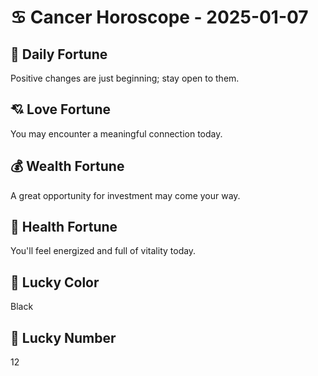 # ♋ Cancer Horoscope - 2025-01-07

## 🎯 Daily Fortune

Positive changes are just beginning; stay open to them.

## 💘 Love Fortune

You may encounter a meaningful connection today.

## 💰 Wealth Fortune

A great opportunity for investment may come your way.

## 🌱 Health Fortune

You'll feel energized and full of vitality today.

## 🎨 Lucky Color

Black

## 🔢 Lucky Number

12
